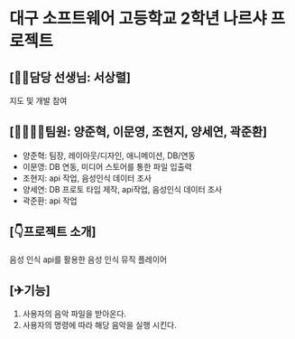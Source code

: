 # 대구 소프트웨어 고등학교 2학년 나르샤 프로젝트

## [👨‍🏫담당 선생님: 서상렬]
지도 및 개발 참여

## [👨‍🎓👩‍🎓팀원: 양준혁, 이문영, 조현지, 양세연, 곽준환]
- 양준혁: 팀장, 레이아웃/디자인, 애니메이션, DB/연동
- 이문영: DB 연동, 미디어 스토어를 통한 파일 입출력
- 조현지: api 작업, 음성인식 데이터 조사
- 양세연: DB 프로토 타입 제작, api작업, 음성인식 데이터 조사
- 곽준환: api 작업


## [👇프로젝트 소개]
음성 인식 api를 활용한 음성 인식 뮤직 플레이어


## [✈기능]
1. 사용자의 음악 파일을 받아온다.
2. 사용자의 명령에 따라 해당 음악을 실행 시킨다.
